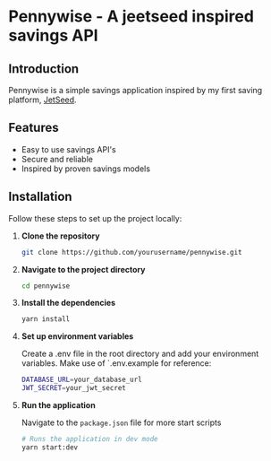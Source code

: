 # Pennywise - A jeetseed inspired savings API

## Introduction

Pennywise is a simple savings application inspired by my first saving platform, [JetSeed](https://jetseed.com).

## Features

- Easy to use savings API's
- Secure and reliable
- Inspired by proven savings models

## Installation

Follow these steps to set up the project locally:

1. **Clone the repository**

   ```bash
   git clone https://github.com/yourusername/pennywise.git
   ```

2. **Navigate to the project directory**

   ```bash
   cd pennywise
   ```

3. **Install the dependencies**

   ```bash
   yarn install
   ```

4. **Set up environment variables**

   Create a .env file in the root directory and add your environment variables. Make use of `.env.example for reference:

   ```bash
   DATABASE_URL=your_database_url
   JWT_SECRET=your_jwt_secret
   ```

5. **Run the application**

   Navigate to the `package.json` file for more start scripts

   ```bash
   # Runs the application in dev mode
   yarn start:dev
   ```
